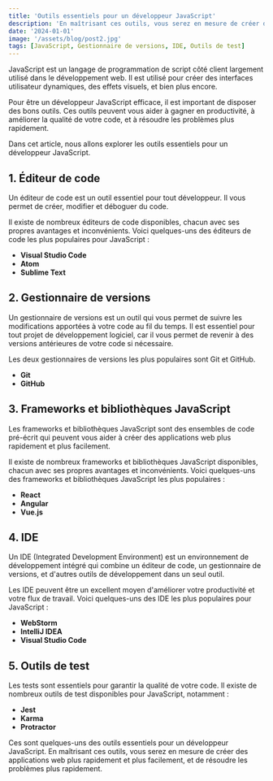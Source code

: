 ```yaml
---
title: 'Outils essentiels pour un développeur JavaScript'
description: 'En maîtrisant ces outils, vous serez en mesure de créer des applications web plus rapidement et plus facilement, et de résoudre les problèmes plus rapidement.'
date: '2024-01-01'
image: '/assets/blog/post2.jpg'
tags: [JavaScript, Gestionnaire de versions, IDE, Outils de test]
---
```


JavaScript est un langage de programmation de script côté client largement utilisé dans le développement web. Il est utilisé pour créer des interfaces utilisateur dynamiques, des effets visuels, et bien plus encore.

Pour être un développeur JavaScript efficace, il est important de disposer des bons outils. Ces outils peuvent vous aider à gagner en productivité, à améliorer la qualité de votre code, et à résoudre les problèmes plus rapidement.

Dans cet article, nous allons explorer les outils essentiels pour un développeur JavaScript.

## 1. Éditeur de code

Un éditeur de code est un outil essentiel pour tout développeur. Il vous permet de créer, modifier et déboguer du code.

Il existe de nombreux éditeurs de code disponibles, chacun avec ses propres avantages et inconvénients. Voici quelques-uns des éditeurs de code les plus populaires pour JavaScript :

* **Visual Studio Code**
* **Atom**
* **Sublime Text**

## 2. Gestionnaire de versions

Un gestionnaire de versions est un outil qui vous permet de suivre les modifications apportées à votre code au fil du temps. Il est essentiel pour tout projet de développement logiciel, car il vous permet de revenir à des versions antérieures de votre code si nécessaire.

Les deux gestionnaires de versions les plus populaires sont Git et GitHub.

* **Git**
* **GitHub**

## 3. Frameworks et bibliothèques JavaScript

Les frameworks et bibliothèques JavaScript sont des ensembles de code pré-écrit qui peuvent vous aider à créer des applications web plus rapidement et plus facilement.

Il existe de nombreux frameworks et bibliothèques JavaScript disponibles, chacun avec ses propres avantages et inconvénients. Voici quelques-uns des frameworks et bibliothèques JavaScript les plus populaires :

* **React**
* **Angular**
* **Vue.js**

## 4. IDE

Un IDE (Integrated Development Environment) est un environnement de développement intégré qui combine un éditeur de code, un gestionnaire de versions, et d'autres outils de développement dans un seul outil.

Les IDE peuvent être un excellent moyen d'améliorer votre productivité et votre flux de travail. Voici quelques-uns des IDE les plus populaires pour JavaScript :

* **WebStorm**
* **IntelliJ IDEA**
* **Visual Studio Code**

## 5. Outils de test

Les tests sont essentiels pour garantir la qualité de votre code. Il existe de nombreux outils de test disponibles pour JavaScript, notamment :

* **Jest**
* **Karma**
* **Protractor**


Ces sont quelques-uns des outils essentiels pour un développeur JavaScript. En maîtrisant ces outils, vous serez en mesure de créer des applications web plus rapidement et plus facilement, et de résoudre les problèmes plus rapidement.

